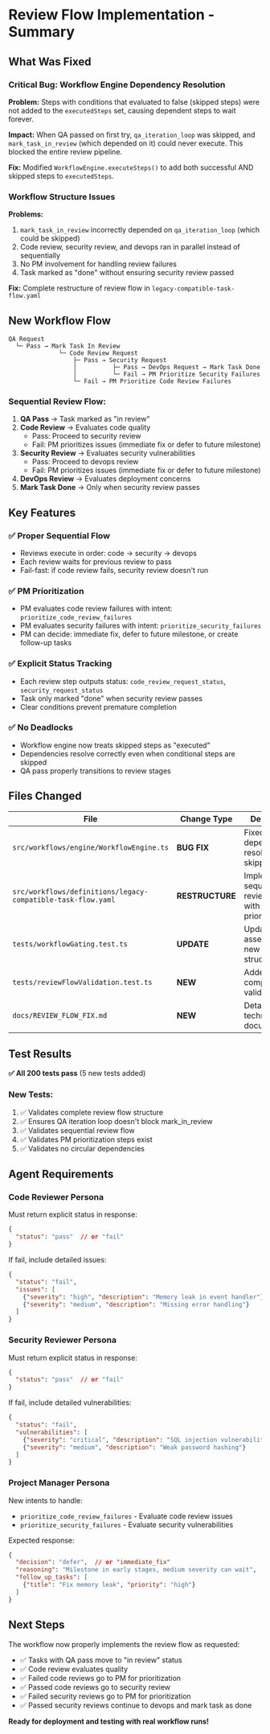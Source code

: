 # Review Flow Implementation - Summary

## What Was Fixed

### Critical Bug: Workflow Engine Dependency Resolution
**Problem:** Steps with conditions that evaluated to false (skipped steps) were not added to the `executedSteps` set, causing dependent steps to wait forever.

**Impact:** When QA passed on first try, `qa_iteration_loop` was skipped, and `mark_task_in_review` (which depended on it) could never execute. This blocked the entire review pipeline.

**Fix:** Modified `WorkflowEngine.executeSteps()` to add both successful AND skipped steps to `executedSteps`.

### Workflow Structure Issues
**Problems:**
1. `mark_task_in_review` incorrectly depended on `qa_iteration_loop` (which could be skipped)
2. Code review, security review, and devops ran in parallel instead of sequentially
3. No PM involvement for handling review failures
4. Task marked as "done" without ensuring security review passed

**Fix:** Complete restructure of review flow in `legacy-compatible-task-flow.yaml`

## New Workflow Flow

```
QA Request
  └─ Pass → Mark Task In Review
              └─ Code Review Request
                  ├─ Pass → Security Request
                  │          ├─ Pass → DevOps Request → Mark Task Done
                  │          └─ Fail → PM Prioritize Security Failures
                  └─ Fail → PM Prioritize Code Review Failures
```

### Sequential Review Flow:
1. **QA Pass** → Task marked as "in review"
2. **Code Review** → Evaluates code quality
   - Pass: Proceed to security review
   - Fail: PM prioritizes issues (immediate fix or defer to future milestone)
3. **Security Review** → Evaluates security vulnerabilities
   - Pass: Proceed to devops review
   - Fail: PM prioritizes issues (immediate fix or defer to future milestone)
4. **DevOps Review** → Evaluates deployment concerns
5. **Mark Task Done** → Only when security review passes

## Key Features

### ✅ Proper Sequential Flow
- Reviews execute in order: code → security → devops
- Each review waits for previous review to pass
- Fail-fast: if code review fails, security review doesn't run

### ✅ PM Prioritization
- PM evaluates code review failures with intent: `prioritize_code_review_failures`
- PM evaluates security failures with intent: `prioritize_security_failures`
- PM can decide: immediate fix, defer to future milestone, or create follow-up tasks

### ✅ Explicit Status Tracking
- Each review step outputs status: `code_review_request_status`, `security_request_status`
- Task only marked "done" when security review passes
- Clear conditions prevent premature completion

### ✅ No Deadlocks
- Workflow engine now treats skipped steps as "executed"
- Dependencies resolve correctly even when conditional steps are skipped
- QA pass properly transitions to review stages

## Files Changed

| File | Change Type | Description |
|------|-------------|-------------|
| `src/workflows/engine/WorkflowEngine.ts` | **BUG FIX** | Fixed dependency resolution for skipped steps |
| `src/workflows/definitions/legacy-compatible-task-flow.yaml` | **RESTRUCTURE** | Implemented sequential review flow with PM prioritization |
| `tests/workflowGating.test.ts` | **UPDATE** | Updated assertions for new workflow structure |
| `tests/reviewFlowValidation.test.ts` | **NEW** | Added 5 comprehensive validation tests |
| `docs/REVIEW_FLOW_FIX.md` | **NEW** | Detailed technical documentation |

## Test Results

**✅ All 200 tests pass** (5 new tests added)

### New Tests:
1. ✅ Validates complete review flow structure
2. ✅ Ensures QA iteration loop doesn't block mark_in_review
3. ✅ Validates sequential review flow
4. ✅ Validates PM prioritization steps exist
5. ✅ Validates no circular dependencies

## Agent Requirements

### Code Reviewer Persona
Must return explicit status in response:
```json
{
  "status": "pass"  // or "fail"
}
```

If fail, include detailed issues:
```json
{
  "status": "fail",
  "issues": [
    {"severity": "high", "description": "Memory leak in event handler"},
    {"severity": "medium", "description": "Missing error handling"}
  ]
}
```

### Security Reviewer Persona
Must return explicit status in response:
```json
{
  "status": "pass"  // or "fail"
}
```

If fail, include detailed vulnerabilities:
```json
{
  "status": "fail",
  "vulnerabilities": [
    {"severity": "critical", "description": "SQL injection vulnerability"},
    {"severity": "medium", "description": "Weak password hashing"}
  ]
}
```

### Project Manager Persona
New intents to handle:
- `prioritize_code_review_failures` - Evaluate code review issues
- `prioritize_security_failures` - Evaluate security vulnerabilities

Expected response:
```json
{
  "decision": "defer",  // or "immediate_fix"
  "reasoning": "Milestone in early stages, medium severity can wait",
  "follow_up_tasks": [
    {"title": "Fix memory leak", "priority": "high"}
  ]
}
```

## Next Steps

The workflow now properly implements the review flow as requested:
- ✅ Tasks with QA pass move to "in review" status
- ✅ Code review evaluates quality
- ✅ Failed code reviews go to PM for prioritization
- ✅ Passed code reviews go to security review
- ✅ Failed security reviews go to PM for prioritization
- ✅ Passed security reviews continue to devops and mark task as done

**Ready for deployment and testing with real workflow runs!**
